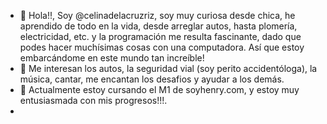 - 👋 Hola!!, Soy @celinadelacruzriz, soy muy curiosa desde chica, he aprendido de todo en la vida, desde arreglar autos, hasta plomería, electricidad, etc.
y la programación me resulta fascinante, dado que podes hacer muchísimas cosas con una computadora. Así que estoy embarcándome en este mundo tan increíble!
- 👀 Me interesan los autos, la seguridad vial (soy perito accidentóloga), la música, cantar, me encantan los desafios y ayudar a los demás.
- 🌱 Actualmente estoy cursando el M1 de soyhenry.com, y estoy muy entusiasmada con mis progresos!!!.
- 

<!---
celinadelacruzriz/celinadelacruzriz is a ✨ special ✨ repository because its `README.md` (this file) appears on your GitHub profile.
You can click the Preview link to take a look at your changes.
--->
